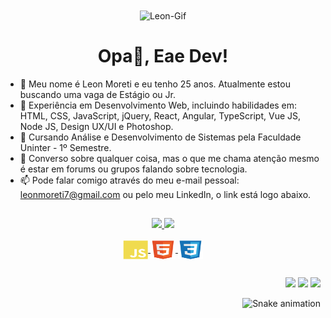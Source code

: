 <div align="center"><img align="center" alt="Leon-Gif" src="https://imgur.com/09MVSvs.gif"></div>

<h1 align="center">Opa🤙, Eae Dev!</h1>

- 🔭 Meu nome é Leon Moreti e eu tenho 25 anos. Atualmente estou buscando uma vaga de Estágio ou Jr.
- 🌱 Experiência em Desenvolvimento Web, incluindo habilidades em: HTML, CSS, JavaScript, jQuery, React, Angular, TypeScript, Vue JS, Node JS, Design UX/UI e Photoshop.
- 📘 Cursando Análise e Desenvolvimento de Sistemas pela Faculdade Uninter - 1º Semestre.
- 👯 Converso sobre qualquer coisa, mas o que me chama atenção mesmo é estar em forums ou grupos falando sobre tecnologia.
- 📫 Pode falar comigo através do meu e-mail pessoal: leonmoreti7@gmail.com ou pelo meu LinkedIn, o link está logo abaixo.
##

<div align="center">
    <a href="https://github.com/leonmoreti">
    <img height="180em" src="https://github-readme-stats.vercel.app/api?username=leonmoreti&show_icons=true&theme=dracula&include_all_commits=true&count_private=true"/>
    <img height="180em" src="https://github-readme-stats.vercel.app/api/top-langs/?username=leonmoreti&layout=compact&langs_count=7&theme=dracula"/>
</div>

<div align="center" style="display: inline_block"><br>
  <img align="center" alt="Leon-Js" height="30" width="40" src="https://raw.githubusercontent.com/devicons/devicon/master/icons/javascript/javascript-plain.svg">
  <img align="center" alt="Leon-HTML" height="30" width="40" src="https://raw.githubusercontent.com/devicons/devicon/master/icons/html5/html5-original.svg">
  <img align="center" alt="Leon-CSS" height="30" width="40" src="https://raw.githubusercontent.com/devicons/devicon/master/icons/css3/css3-original.svg">
</div>

##

<div align="right">
  <a href="https://www.instagram.com/777leonv/" target="_blank"><img src="https://img.shields.io/badge/-Instagram-%23E4405F?style=for-the-      badge&logo=instagram&logoColor=white" target="_blank"></a>
  <a href = "mailto:leonmoreti7@gmail.com"><img src="https://img.shields.io/badge/-Gmail-%23333?style=for-the-badge&logo=gmail&logoColor=white" target="_blank"></a>
  <a href="https://www.linkedin.com/in/leon-moreti-3536b1229/" target="_blank"><img src="https://img.shields.io/badge/-LinkedIn-%230077B5?style=for-the-  badge&logo=linkedin&logoColor=white" target="_blank"></a>
  
  ![Snake animation](https://github.com/leonmoreti/leonmoreti/blob/output/github-contribution-grid-snake.svg)
</div>
